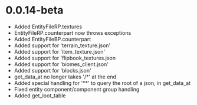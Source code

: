 # 0.0.14-beta
 - Added EntityFileRP.textures
 - EntityFileRP.counterpart now throws exceptions
 - Added EntityFileBP.counterpart
 - Added support for 'terrain_texture.json'
 - Added support for 'item_texture.json'
 - Added support for 'flipbook_textures.json
 - Added support for 'biomes_client.json'
 - Added support for 'blocks.json'
 - get_data_at no longer takes '/*' at the end
 - Added special handling for '**' to query the root of a json, in get_data_at
 - Fixed entity component/component group handling
 - Added get_loot_table